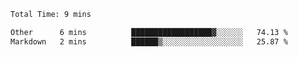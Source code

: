 <!--START_SECTION:waka-->

```txt
Total Time: 9 mins

Other      6 mins          ██████████████████▓░░░░░░   74.13 %
Markdown   2 mins          ██████▒░░░░░░░░░░░░░░░░░░   25.87 %
```

<!--END_SECTION:waka-->
